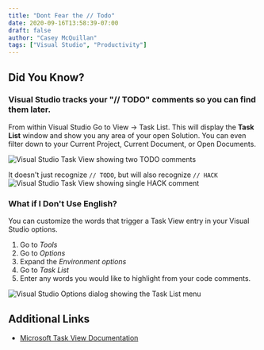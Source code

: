 ```yaml
---
title: "Dont Fear the // Todo"
date: 2020-09-16T13:58:39-07:00
draft: false
author: "Casey McQuillan"
tags: ["Visual Studio", "Productivity"]
---
```


## Did You Know?

### Visual Studio tracks your "// TODO" comments so you can find them later.

From within Visual Studio Go to View -> Task List. This will display the **Task List** window and show you any area of your open Solution. You can even filter down to your Current Project, Current Document, or Open Documents.

![Visual Studio Task View showing two TODO comments](https://quill-static.sfo2.digitaloceanspaces.com/images/tips/visual_studio_task_view.PNG)

It doesn't just recognize `// TODO`, but will also recognize `// HACK`
![Visual Studio Task View showing single HACK comment](https://quill-static.sfo2.digitaloceanspaces.com/images/tips/visual_studio_task_view_hack.PNG)

### What if I Don't Use English?

You can customize the words that trigger a Task View entry in your Visual Studio options. 

1. Go to *Tools*
2. Go to *Options*
3. Expand the *Environment options*
4. Go to *Task List*
5. Enter any words you would like to highlight from your code comments.

![Visual Studio Options dialog showing the Task List menu](https://quill-static.sfo2.digitaloceanspaces.com/images/tips/visual_studio_task_list_options.PNG)

## Additional Links

* [Microsoft Task View Documentation](https://docs.microsoft.com/en-us/visualstudio/ide/using-the-task-list?view=vs-2019)
